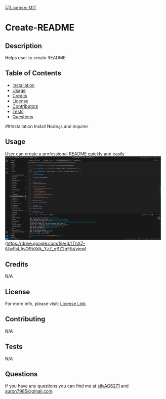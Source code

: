 
  [![License: MIT](https://img.shields.io/badge/License-MIT-yellow.svg)](https://opensource.org/licenses/MIT)

# Create-README


## Description
Helps user to create README

## Table of Contents
- [Installation](#Installation)
- [Usage](#Usage)
- [Credits](#Credits)
- [License](#License)
- [Contributors](#Contributing)
- [Tests](#Tests)
- [Questions](#Questions)

##Installation
Install Node.js and inquirer
  
## Usage 
User can create a professional README quickly and easily
![image of VS code terminal](utils/CreateREADME.png)
        (https://drive.google.com/file/d/1ThXZ-iUw9sLAvO9bXdk_YzZ_gSZ2gFtb/view)



## Credits
N/A


## License 
For more info, please visit: [License Link](https://opensource.org/licenses/MIT)


## Contributing
N/A

## Tests 
N/A

## Questions 
If you have any questions you can find me at [silvAG6271](https://github.com/silvAG6271) and <a href="mailto:auron7985@gmail.com">auron7985@gmail.com</a>.

